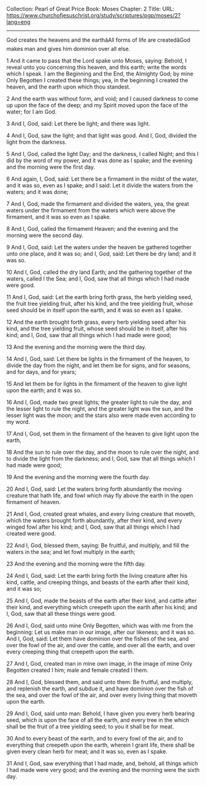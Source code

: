 Collection: Pearl of Great Price
Book: Moses
Chapter: 2
Title: 
URL: https://www.churchofjesuschrist.org/study/scriptures/pgp/moses/2?lang=eng

---

God creates the heavens and the earthâAll forms of life are createdâGod makes man and gives him dominion over all else.

1 And it came to pass that the Lord spake unto Moses, saying: Behold, I reveal unto you concerning this heaven, and this earth; write the words which I speak. I am the Beginning and the End, the Almighty God; by mine Only Begotten I created these things; yea, in the beginning I created the heaven, and the earth upon which thou standest.

2 And the earth was without form, and void; and I caused darkness to come up upon the face of the deep; and my Spirit moved upon the face of the water; for I am God.

3 And I, God, said: Let there be light; and there was light.

4 And I, God, saw the light; and that light was good. And I, God, divided the light from the darkness.

5 And I, God, called the light Day; and the darkness, I called Night; and this I did by the word of my power, and it was done as I spake; and the evening and the morning were the first day.

6 And again, I, God, said: Let there be a firmament in the midst of the water, and it was so, even as I spake; and I said: Let it divide the waters from the waters; and it was done;

7 And I, God, made the firmament and divided the waters, yea, the great waters under the firmament from the waters which were above the firmament, and it was so even as I spake.

8 And I, God, called the firmament Heaven; and the evening and the morning were the second day.

9 And I, God, said: Let the waters under the heaven be gathered together unto one place, and it was so; and I, God, said: Let there be dry land; and it was so.

10 And I, God, called the dry land Earth; and the gathering together of the waters, called I the Sea; and I, God, saw that all things which I had made were good.

11 And I, God, said: Let the earth bring forth grass, the herb yielding seed, the fruit tree yielding fruit, after his kind, and the tree yielding fruit, whose seed should be in itself upon the earth, and it was so even as I spake.

12 And the earth brought forth grass, every herb yielding seed after his kind, and the tree yielding fruit, whose seed should be in itself, after his kind; and I, God, saw that all things which I had made were good;

13 And the evening and the morning were the third day.

14 And I, God, said: Let there be lights in the firmament of the heaven, to divide the day from the night, and let them be for signs, and for seasons, and for days, and for years;

15 And let them be for lights in the firmament of the heaven to give light upon the earth; and it was so.

16 And I, God, made two great lights; the greater light to rule the day, and the lesser light to rule the night, and the greater light was the sun, and the lesser light was the moon; and the stars also were made even according to my word.

17 And I, God, set them in the firmament of the heaven to give light upon the earth,

18 And the sun to rule over the day, and the moon to rule over the night, and to divide the light from the darkness; and I, God, saw that all things which I had made were good;

19 And the evening and the morning were the fourth day.

20 And I, God, said: Let the waters bring forth abundantly the moving creature that hath life, and fowl which may fly above the earth in the open firmament of heaven.

21 And I, God, created great whales, and every living creature that moveth, which the waters brought forth abundantly, after their kind, and every winged fowl after his kind; and I, God, saw that all things which I had created were good.

22 And I, God, blessed them, saying: Be fruitful, and multiply, and fill the waters in the sea; and let fowl multiply in the earth;

23 And the evening and the morning were the fifth day.

24 And I, God, said: Let the earth bring forth the living creature after his kind, cattle, and creeping things, and beasts of the earth after their kind, and it was so;

25 And I, God, made the beasts of the earth after their kind, and cattle after their kind, and everything which creepeth upon the earth after his kind; and I, God, saw that all these things were good.

26 And I, God, said unto mine Only Begotten, which was with me from the beginning: Let us make man in our image, after our likeness; and it was so. And I, God, said: Let them have dominion over the fishes of the sea, and over the fowl of the air, and over the cattle, and over all the earth, and over every creeping thing that creepeth upon the earth.

27 And I, God, created man in mine own image, in the image of mine Only Begotten created I him; male and female created I them.

28 And I, God, blessed them, and said unto them: Be fruitful, and multiply, and replenish the earth, and subdue it, and have dominion over the fish of the sea, and over the fowl of the air, and over every living thing that moveth upon the earth.

29 And I, God, said unto man: Behold, I have given you every herb bearing seed, which is upon the face of all the earth, and every tree in the which shall be the fruit of a tree yielding seed; to you it shall be for meat.

30 And to every beast of the earth, and to every fowl of the air, and to everything that creepeth upon the earth, wherein I grant life, there shall be given every clean herb for meat; and it was so, even as I spake.

31 And I, God, saw everything that I had made, and, behold, all things which I had made were very good; and the evening and the morning were the sixth day.
